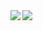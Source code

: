 <a href="https://github.com/anuraghazra/github-readme-stats">
  <img align="left" src="https://github-readme-stats.vercel.app/api?username=hakubishin3&count_private=true&show_icons=true" />
</a>
<a href="https://github.com/anuraghazra/github-readme-stats">
  <img align="left" src="https://github-readme-stats.vercel.app/api/top-langs/?username=hakubishin3" />
</a>
